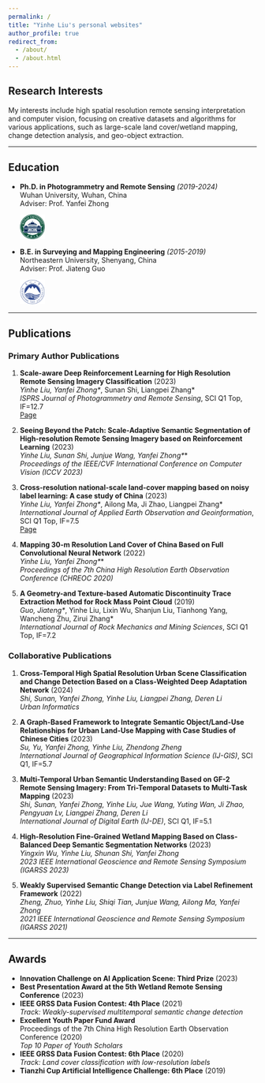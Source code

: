 ```yaml
---
permalink: /
title: "Yinhe Liu's personal websites"
author_profile: true
redirect_from: 
  - /about/
  - /about.html
---
```


## Research Interests

My interests include high spatial resolution remote sensing interpretation and computer vision, focusing on creative datasets and algorithms for various applications, such as large-scale land cover/wetland mapping, change detection analysis, and geo-object extraction.

---

## Education

- **Ph.D. in Photogrammetry and Remote Sensing** *(2019-2024)*  
  Wuhan University, Wuhan, China  
  Adviser: Prof. Yanfei Zhong

     <img src="../images/whu_logo.png" alt="Wuhan University Logo" width="50">


- **B.E. in Surveying and Mapping Engineering** *(2015-2019)*  
  Northeastern University, Shenyang, China  
  Adviser: Prof. Jiateng Guo

     <img src="../images/neu_logo.webp" alt="Northeastern University Logo" width="50">

---

## Publications

### Primary Author Publications

1. **Scale-aware Deep Reinforcement Learning for High Resolution Remote Sensing Imagery Classification** (2023)  
   *Yinhe Liu, Yanfei Zhong\**, Sunan Shi, Liangpei Zhang*  
   *ISPRS Journal of Photogrammetry and Remote Sensing*, SCI Q1 Top, IF=12.7  
   [Page](#)

2. **Seeing Beyond the Patch: Scale-Adaptive Semantic Segmentation of High-resolution Remote Sensing Imagery based on Reinforcement Learning** (2023)  
   *Yinhe Liu, Sunan Shi, Junjue Wang, Yanfei Zhong\***  
   *Proceedings of the IEEE/CVF International Conference on Computer Vision (ICCV 2023)*

3. **Cross-resolution national-scale land-cover mapping based on noisy label learning: A case study of China** (2023)  
   *Yinhe Liu, Yanfei Zhong\**, Ailong Ma, Ji Zhao, Liangpei Zhang*  
   *International Journal of Applied Earth Observation and Geoinformation*, SCI Q1 Top, IF=7.5  
   [Page](#)

4. **Mapping 30-m Resolution Land Cover of China Based on Full Convolutional Neural Network** (2022)  
   *Yinhe Liu, Yanfei Zhong\***  
   *Proceedings of the 7th China High Resolution Earth Observation Conference (CHREOC 2020)*

5. **A Geometry-and Texture-based Automatic Discontinuity Trace Extraction Method for Rock Mass Point Cloud** (2019)  
   *Guo, Jiateng\**, Yinhe Liu, Lixin Wu, Shanjun Liu, Tianhong Yang, Wancheng Zhu, Zirui Zhang*  
   *International Journal of Rock Mechanics and Mining Sciences*, SCI Q1 Top, IF=7.2

### Collaborative Publications

1. **Cross-Temporal High Spatial Resolution Urban Scene Classification and Change Detection Based on a Class-Weighted Deep Adaptation Network** (2024)  
   *Shi, Sunan, Yanfei Zhong, Yinhe Liu, Liangpei Zhang, Deren Li*  
   *Urban Informatics*

2. **A Graph-Based Framework to Integrate Semantic Object/Land-Use Relationships for Urban Land-Use Mapping with Case Studies of Chinese Cities** (2023)  
   *Su, Yu, Yanfei Zhong, Yinhe Liu, Zhendong Zheng*  
   *International Journal of Geographical Information Science (IJ-GIS)*, SCI Q1, IF=5.7

3. **Multi-Temporal Urban Semantic Understanding Based on GF-2 Remote Sensing Imagery: From Tri-Temporal Datasets to Multi-Task Mapping** (2023)  
   *Shi, Sunan, Yanfei Zhong, Yinhe Liu, Jue Wang, Yuting Wan, Ji Zhao, Pengyuan Lv, Liangpei Zhang, Deren Li*  
   *International Journal of Digital Earth (IJ-DE)*, SCI Q1, IF=5.1  

4. **High-Resolution Fine-Grained Wetland Mapping Based on Class-Balanced Deep Semantic Segmentation Networks** (2023)  
   *Yingxin Wu, Yinhe Liu, Shunan Shi, Yanfei Zhong*  
   *2023 IEEE International Geoscience and Remote Sensing Symposium (IGARSS 2023)*

5. **Weakly Supervised Semantic Change Detection via Label Refinement Framework** (2022)  
   *Zheng, Zhuo, Yinhe Liu, Shiqi Tian, Junjue Wang, Ailong Ma, Yanfei Zhong*  
   *2021 IEEE International Geoscience and Remote Sensing Symposium (IGARSS 2021)*

---

## Awards

- **Innovation Challenge on AI Application Scene: Third Prize** (2023)
- **Best Presentation Award at the 5th Wetland Remote Sensing Conference** (2023)
- **IEEE GRSS Data Fusion Contest: 4th Place** (2021)  
  *Track: Weakly-supervised multitemporal semantic change detection*
- **Excellent Youth Paper Fund Award**  
  Proceedings of the 7th China High Resolution Earth Observation Conference (2020)  
  *Top 10 Paper of Youth Scholars*
- **IEEE GRSS Data Fusion Contest: 6th Place** (2020)  
  *Track: Land cover classification with low-resolution labels*
- **Tianzhi Cup Artificial Intelligence Challenge: 6th Place** (2019)
